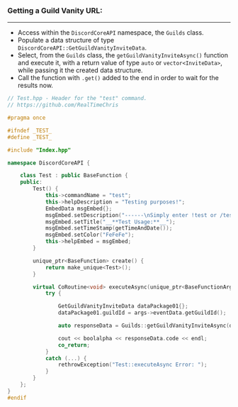 ### **Getting a Guild Vanity URL:**
---
- Access within the `DiscordCoreAPI` namespace, the `Guilds` class.
- Populate a data structure of type `DiscordCoreAPI::GetGuildVanityInviteData`.
- Select, from the `Guilds` class, the `getGuildVanityInviteAsync()` function and execute it, with a return value of type `auto` or `vector<InviteData>`, while passing it the created data structure.
- Call the function with `.get()` added to the end in order to wait for the results now.

```cpp
// Test.hpp - Header for the "test" command.
// https://github.com/RealTimeChris

#pragma once

#ifndef _TEST_
#define _TEST_

#include "Index.hpp"

namespace DiscordCoreAPI {

	class Test : public BaseFunction {
	public:
		Test() {
			this->commandName = "test";
			this->helpDescription = "Testing purposes!";
			EmbedData msgEmbed{};
			msgEmbed.setDescription("------\nSimply enter !test or /test!\n------");
			msgEmbed.setTitle("__**Test Usage:**__");
			msgEmbed.setTimeStamp(getTimeAndDate());
			msgEmbed.setColor("FeFeFe");
			this->helpEmbed = msgEmbed;
		}

		unique_ptr<BaseFunction> create() {
			return make_unique<Test>();
		}

		virtual CoRoutine<void> executeAsync(unique_ptr<BaseFunctionArguments> args) {
			try {

				GetGuildVanityInviteData dataPackage01{};
				dataPackage01.guildId = args->eventData.getGuildId();

				auto responseData = Guilds::getGuildVanityInviteAsync(dataPackage01).get();

				cout << boolalpha << responseData.code << endl;
				co_return;
			}
			catch (...) {
				rethrowException("Test::executeAsync Error: ");
			}
		}
	};
}
#endif
```
